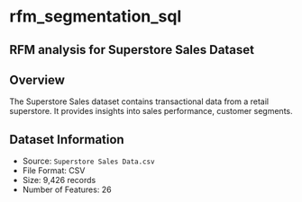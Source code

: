 # rfm_segmentation_sql
## RFM analysis for Superstore Sales Dataset
## Overview
The Superstore Sales dataset contains transactional data from a retail superstore. It provides insights into sales performance, customer segments.
## Dataset Information
- Source: `Superstore Sales Data.csv`
- File Format: CSV
- Size: 9,426 records
- Number of Features: 26

